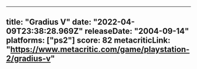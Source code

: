 
---
title: "Gradius V"
date: "2022-04-09T23:38:28.969Z"
releaseDate: "2004-09-14"
platforms: ["ps2"]
score: 82
metacriticLink: "https://www.metacritic.com/game/playstation-2/gradius-v"
---
